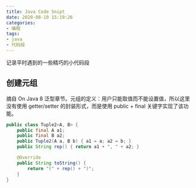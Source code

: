 ```yaml
---
title: Java Code Snipt
date: 2020-08-10 15:19:26
categories:
- 编程
tags:
- java
- 代码段
---
```


记录平时遇到的一些精巧的小代码段

## 创建元组

摘自 On Java 8 泛型章节。元组的定义：用户只能取值而不能设置值，所以这里没有使用 getter/setter 的封装形式，而是使用 public + final 关键字实现了该功能。

```java
public class Tuple2<A, B> {
    public final A a1;
    public final B a2;
    public Tuple2(A a, B b) { a1 = a; a2 = b; }
    public String rep() { return a1 + ", " + a2; }

    @Override
    public String toString() {
        return "(" + rep() + ")";
    }
}
```
